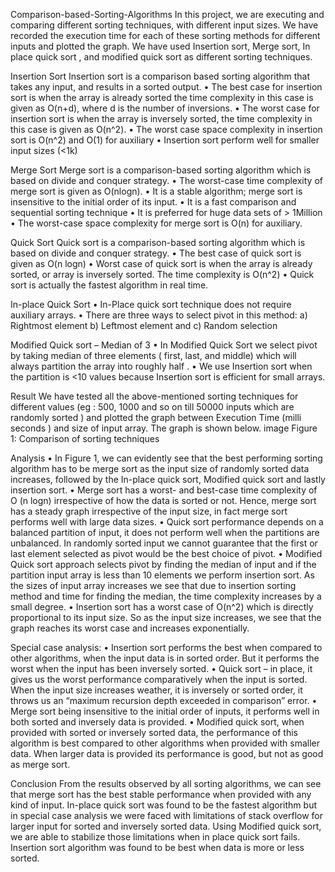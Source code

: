 Comparison-based-Sorting-Algorithms
In this project, we are executing and comparing different sorting techniques, with different input sizes. We have recorded the execution time for each of these sorting methods for different inputs and plotted the graph. We have used Insertion sort, Merge sort, In place quick sort , and modified quick sort as different sorting techniques.

Insertion Sort
Insertion sort is a comparison based sorting algorithm that takes any input, and results in a sorted output. • The best case for insertion sort is when the array is already sorted the time complexity in this case is given as O(n+d), where d is the number of inversions. • The worst case for insertion sort is when the array is inversely sorted, the time complexity in this case is given as O(n^2). • The worst case space complexity in insertion sort is O(n^2) and O(1) for auxiliary • Insertion sort perform well for smaller input sizes (<1k)

Merge Sort
Merge sort is a comparison-based sorting algorithm which is based on divide and conquer strategy. • The worst-case time complexity of merge sort is given as O(nlogn). • It is a stable algorithm; merge sort is insensitive to the initial order of its input. • It is a fast comparison and sequential sorting technique • It is preferred for huge data sets of > 1Million • The worst-case space complexity for merge sort is O(n) for auxiliary.

Quick Sort
Quick sort is a comparison-based sorting algorithm which is based on divide and conquer strategy. • The best case of quick sort is given as O(n logn) • Worst case of quick sort is when the array is already sorted, or array is inversely sorted. The time complexity is O(n^2) • Quick sort is actually the fastest algorithm in real time.

In-place Quick Sort
• In-Place quick sort technique does not require auxiliary arrays. • There are three ways to select pivot in this method: a) Rightmost element b) Leftmost element and c) Random selection

Modified Quick sort – Median of 3
• In Modified Quick Sort we select pivot by taking median of three elements ( first, last, and middle) which will always partition the array into roughly half . • We use Insertion sort when the partition is <10 values because Insertion sort is efficient for small arrays.

Result
We have tested all the above-mentioned sorting techniques for different values (eg : 500, 1000 and so on till 50000 inputs which are randomly sorted ) and plotted the graph between Execution Time (milli seconds ) and size of input array. The graph is shown below. image Figure 1: Comparison of sorting techniques

Analysis
• In Figure 1, we can evidently see that the best performing sorting algorithm has to be merge sort as the input size of randomly sorted data increases, followed by the In-place quick sort, Modified quick sort and lastly insertion sort. • Merge sort has a worst- and best-case time complexity of O (n logn) irrespective of how the data is sorted or not. Hence, merge sort has a steady graph irrespective of the input size, in fact merge sort performs well with large data sizes. • Quick sort performance depends on a balanced partition of input, it does not perform well when the partitions are unbalanced. In randomly sorted input we cannot guarantee that the first or last element selected as pivot would be the best choice of pivot. • Modified Quick sort approach selects pivot by finding the median of input and if the partition input array is less than 10 elements we perform insertion sort. As the sizes of input array increases we see that due to insertion sorting method and time for finding the median, the time complexity increases by a small degree. • Insertion sort has a worst case of O(n^2) which is directly proportional to its input size. So as the input size increases, we see that the graph reaches its worst case and increases exponentially.

Special case analysis:
• Insertion sort performs the best when compared to other algorithms, when the input data is in sorted order. But it performs the worst when the input has been inversely sorted. • Quick sort – in place, it gives us the worst performance comparatively when the input is sorted. When the input size increases weather, it is inversely or sorted order, it throws us an “maximum recursion depth exceeded in comparison” error. • Merge sort being insensitive to the initial order of inputs, it performs well in both sorted and inversely data is provided. • Modified quick sort, when provided with sorted or inversely sorted data, the performance of this algorithm is best compared to other algorithms when provided with smaller data. When larger data is provided its performance is good, but not as good as merge sort.

Conclusion
From the results observed by all sorting algorithms, we can see that merge sort has the best stable performance when provided with any kind of input. In-place quick sort was found to be the fastest algorithm but in special case analysis we were faced with limitations of stack overflow for larger input for sorted and inversely sorted data. Using Modified quick sort, we are able to stabilize those limitations when in place quick sort fails. Insertion sort algorithm was found to be best when data is more or less sorted.

